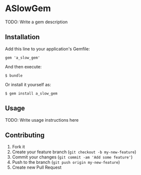 # ASlowGem

TODO: Write a gem description

## Installation

Add this line to your application's Gemfile:

    gem 'a_slow_gem'

And then execute:

    $ bundle

Or install it yourself as:

    $ gem install a_slow_gem

## Usage

TODO: Write usage instructions here

## Contributing

1. Fork it
2. Create your feature branch (`git checkout -b my-new-feature`)
3. Commit your changes (`git commit -am 'Add some feature'`)
4. Push to the branch (`git push origin my-new-feature`)
5. Create new Pull Request
